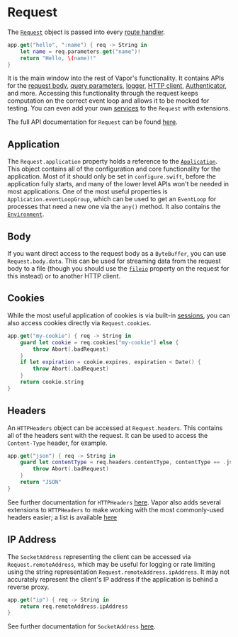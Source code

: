 # Request

The [`Request`](https://api.vapor.codes/vapor/documentation/vapor/request) object is passed into every [route handler](../basics/routing.md).

```swift
app.get("hello", ":name") { req -> String in
    let name = req.parameters.get("name")!
    return "Hello, \(name)!"
}
```

It is the main window into the rest of Vapor's functionality. It contains APIs for the [request body](../basics/content.md), [query parameters](../basics/content.md#query), [logger](../basics/logging.md), [HTTP client](../basics/client.md), [Authenticator](../security/authentication.md), and more. Accessing this functionality through the request keeps computation on the correct event loop and allows it to be mocked for testing. You can even add your own [services](../advanced/services.md) to the `Request` with extensions.

The full API documentation for `Request` can be found [here](https://api.vapor.codes/vapor/documentation/vapor/request).

## Application

The `Request.application` property holds a reference to the [`Application`](https://api.vapor.codes/vapor/documentation/vapor/application). This object contains all of the configuration and core functionality for the application. Most of it should only be set in `configure.swift`, before the application fully starts, and many of the lower level APIs won't be needed in most applications. One of the most useful properties is `Application.eventLoopGroup`, which can be used to get an `EventLoop` for processes that need a new one via the `any()` method. It also contains the [`Environment`](../basics/environment.md).

## Body

If you want direct access to the request body as a `ByteBuffer`, you can use `Request.body.data`. This can be used for streaming data from the request body to a file (though you should use the [`fileio`](../advanced/files.md) property on the request for this instead) or to another HTTP client.

## Cookies

While the most useful application of cookies is via built-in [sessions](../advanced/sessions.md#configuration), you can also access cookies directly via `Request.cookies`.

```swift
app.get("my-cookie") { req -> String in
    guard let cookie = req.cookies["my-cookie"] else {
        throw Abort(.badRequest)
    }
    if let expiration = cookie.expires, expiration < Date() {
        throw Abort(.badRequest)
    }
    return cookie.string
}
```

## Headers

An `HTTPHeaders` object can be accessed at `Request.headers`. This contains all of the headers sent with the request. It can be used to access the `Content-Type` header, for example.

```swift
app.get("json") { req -> String in
    guard let contentType = req.headers.contentType, contentType == .json else {
        throw Abort(.badRequest)
    }
    return "JSON"
}
```
See further documentation for `HTTPHeaders` [here](https://swiftpackageindex.com/apple/swift-nio/2.56.0/documentation/niohttp1/httpheaders). Vapor also adds several extensions to `HTTPHeaders` to make working with the most commonly-used headers easier; a list is available [here](https://api.vapor.codes/vapor/documentation/vapor/niohttp1/httpheaders#instance-properties)

## IP Address

The `SocketAddress` representing the client can be accessed via `Request.remoteAddress`, which may be useful for logging or rate limiting using the string representation `Request.remoteAddress.ipAddress`. It may not accurately represent the client's IP address if the application is behind a reverse proxy. 

```swift
app.get("ip") { req -> String in
    return req.remoteAddress.ipAddress
}
```

See further documentation for `SocketAddress` [here](https://swiftpackageindex.com/apple/swift-nio/2.56.0/documentation/niocore/socketaddress).


